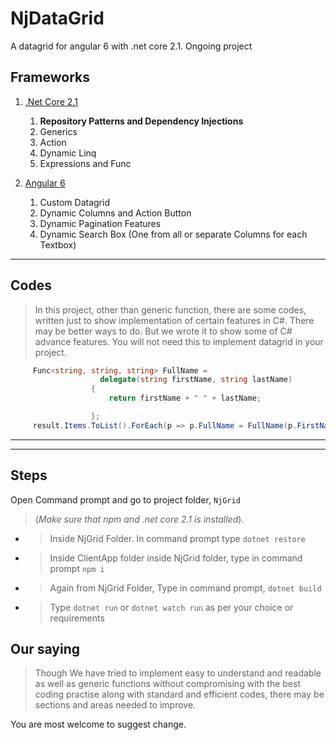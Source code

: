 # NjDataGrid
A datagrid for angular 6 with .net core 2.1. Ongoing project

## Frameworks

1. [.Net Core 2.1](https://www.microsoft.com/net/download)

    1. **Repository Patterns and Dependency Injections**
    2. Generics
    3. Action
    4. Dynamic Linq
    5. Expressions and Func
    
2. [Angular 6](https://angular.io)
    1. Custom Datagrid
    2. Dynamic Columns and Action Button
    3. Dynamic Pagination Features
    4. Dynamic Search Box (One from all or separate Columns for each Textbox)

***
## Codes
> In this project, other than generic function, there are some codes, written just to show implementation of certain features in C#. There may be better ways to do. But we wrote it to show some of C# advance features. You will not need this to implement datagrid in your project.
```csharp
     Func<string, string, string> FullName = 
                    delegate(string firstName, string lastName)
                  {
                      return firstName + " " + lastName;

                  };
     result.Items.ToList().ForEach(p => p.FullName = FullName(p.FirstName, p.LastName));
```
***

***
## Steps
Open Command prompt and go to project folder, ```NjGrid```
> (*Make sure that npm and .net core 2.1 is installed*).
* > Inside NjGrid Folder. In command prompt type ```dotnet restore```
* > Inside ClientApp folder inside NjGrid folder, type in command prompt ```npm i```  
* > Again from NjGrid Folder, Type in command prompt, ```dotnet build```
* > Type ```dotnet run``` or ```dotnet watch run``` as per your choice or requirements

## Our saying
   > Though We have tried to implement easy to understand and readable as well as generic functions without compromising with the best coding practise along with standard and efficient codes, there may be sections and areas needed to improve.
   
   You are most welcome to suggest change. 


